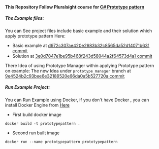 #### This Repository Follow Pluralsight course for [C# Prototype pattern](https://app.pluralsight.com/library/courses/c-sharp-design-patterns-prototype)

##### The Example files:

You can See project files include basic example and their solution which apply prototype pattern Here:

  - Basic example at [d972c307ae420e2983b32c8565da52d14071b631 commit](https://github.com/ahmed-hamdy90/C_sharp_pluralsight_design_patterns_Prototype/tree/d972c307ae420e2983b32c8565da52d14071b631)
  - Solution at [3e0d7847e1be95b468f243d58044a2f64573d4a1 commit](https://github.com/ahmed-hamdy90/C_sharp_pluralsight_design_patterns_Prototype/tree/3e0d7847e1be95b468f243d58044a2f64573d4a1)
 
There Idea of using Prototype Manager within applying Prototype pattern on example:
 The new Idea under `prototype_manager` branch at [9e4524b2c93bee6e32189520e66da0a5b527720a commit](https://github.com/ahmed-hamdy90/C_sharp_pluralsight_design_patterns_Prototype/tree/9e4524b2c93bee6e32189520e66da0a5b527720a)
  
##### Run Example Project:
 
You can Run Example using Docker, if you don't have Docker , you can install Docker Engine from [Here](https://docs.docker.com/engine/install)
 
 - First build docker image

```shell
docker build -t prototypepattern .
```

 - Second run built image

```shell
docker run --name prototypepattern prototypepattern
```